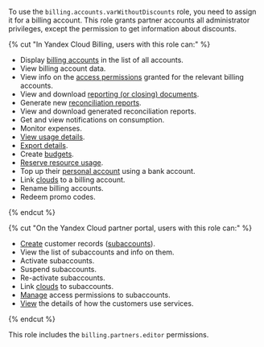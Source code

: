 To use the `billing.accounts.varWithoutDiscounts` role, you need to assign it for a billing account. This role grants partner accounts all administrator privileges, except the permission to get information about discounts.

{% cut "In Yandex Cloud Billing, users with this role can:" %}

* Display [billing accounts](../../../billing/concepts/billing-account.md) in the list of all accounts.
* View billing account data.
* View info on the [access permissions](../../../iam/concepts/access-control/index.md) granted for the relevant billing accounts.
* View and download [reporting (or closing) documents](../../../billing/payment/documents.md).
* Generate new [reconciliation reports](../../../billing/concepts/act.md#reconciliation-report).
* View and download generated reconciliation reports.
* Get and view notifications on consumption.
* Monitor expenses.
* [View usage details](../../../billing/operations/check-charges.md).
* [Export details](../../../billing/operations/get-folder-report.md).
* Create [budgets](../../../billing/concepts/budget.md).
* [Reserve resource usage](../../../billing/concepts/cvos.md).
* Top up their [personal account](../../../billing/concepts/personal-account.md) using a bank account.
* Link [clouds](../../../resource-manager/concepts/resources-hierarchy.md#cloud) to a billing account.
* Rename billing accounts.
* Redeem promo codes.

{% endcut %}

{% cut "On the Yandex Cloud partner portal, users with this role can:" %}

* [Create](../../../partner/program/var-pin-client.md#client-entry) customer records ([subaccounts](../../../partner/terms.md#sub-account)).
* View the list of subaccounts and info on them.
* Activate subaccounts.
* Suspend subaccounts.
* Re-activate subaccounts.
* Link [clouds](../../../resource-manager/concepts/resources-hierarchy.md#cloud) to subaccounts.
* [Manage](../../../partner/operations/access/partners-account.md) access permissions to subaccounts.
* [View](../../../partner/operations/get-client-stat.md) the details of how the customers use services.

{% endcut %}

This role includes the `billing.partners.editor` permissions.
